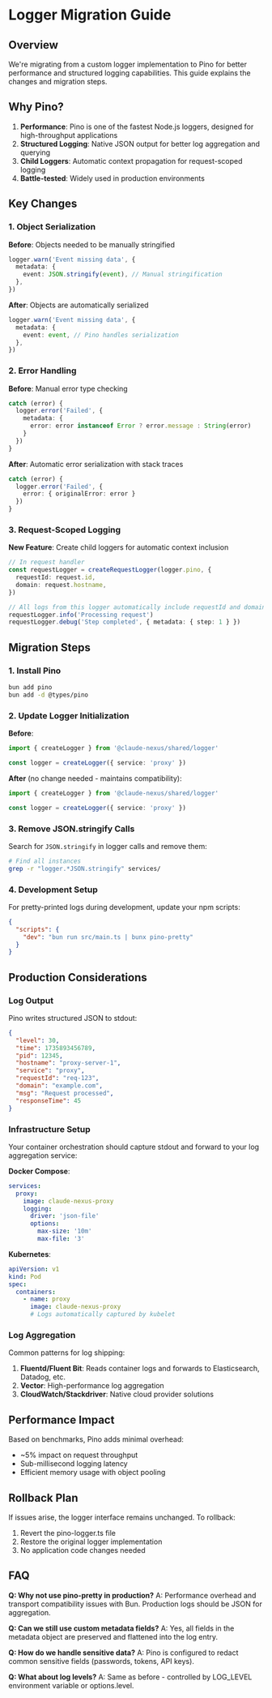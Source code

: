 # Logger Migration Guide

## Overview

We're migrating from a custom logger implementation to Pino for better performance and structured logging capabilities. This guide explains the changes and migration steps.

## Why Pino?

1. **Performance**: Pino is one of the fastest Node.js loggers, designed for high-throughput applications
2. **Structured Logging**: Native JSON output for better log aggregation and querying
3. **Child Loggers**: Automatic context propagation for request-scoped logging
4. **Battle-tested**: Widely used in production environments

## Key Changes

### 1. Object Serialization

**Before**: Objects needed to be manually stringified

```typescript
logger.warn('Event missing data', {
  metadata: {
    event: JSON.stringify(event), // Manual stringification
  },
})
```

**After**: Objects are automatically serialized

```typescript
logger.warn('Event missing data', {
  metadata: {
    event: event, // Pino handles serialization
  },
})
```

### 2. Error Handling

**Before**: Manual error type checking

```typescript
catch (error) {
  logger.error('Failed', {
    metadata: {
      error: error instanceof Error ? error.message : String(error)
    }
  })
}
```

**After**: Automatic error serialization with stack traces

```typescript
catch (error) {
  logger.error('Failed', {
    error: { originalError: error }
  })
}
```

### 3. Request-Scoped Logging

**New Feature**: Create child loggers for automatic context inclusion

```typescript
// In request handler
const requestLogger = createRequestLogger(logger.pino, {
  requestId: request.id,
  domain: request.hostname,
})

// All logs from this logger automatically include requestId and domain
requestLogger.info('Processing request')
requestLogger.debug('Step completed', { metadata: { step: 1 } })
```

## Migration Steps

### 1. Install Pino

```bash
bun add pino
bun add -d @types/pino
```

### 2. Update Logger Initialization

**Before**:

```typescript
import { createLogger } from '@claude-nexus/shared/logger'

const logger = createLogger({ service: 'proxy' })
```

**After** (no change needed - maintains compatibility):

```typescript
import { createLogger } from '@claude-nexus/shared/logger'

const logger = createLogger({ service: 'proxy' })
```

### 3. Remove JSON.stringify Calls

Search for `JSON.stringify` in logger calls and remove them:

```bash
# Find all instances
grep -r "logger.*JSON.stringify" services/
```

### 4. Development Setup

For pretty-printed logs during development, update your npm scripts:

```json
{
  "scripts": {
    "dev": "bun run src/main.ts | bunx pino-pretty"
  }
}
```

## Production Considerations

### Log Output

Pino writes structured JSON to stdout:

```json
{
  "level": 30,
  "time": 1735893456789,
  "pid": 12345,
  "hostname": "proxy-server-1",
  "service": "proxy",
  "requestId": "req-123",
  "domain": "example.com",
  "msg": "Request processed",
  "responseTime": 45
}
```

### Infrastructure Setup

Your container orchestration should capture stdout and forward to your log aggregation service:

**Docker Compose**:

```yaml
services:
  proxy:
    image: claude-nexus-proxy
    logging:
      driver: 'json-file'
      options:
        max-size: '10m'
        max-file: '3'
```

**Kubernetes**:

```yaml
apiVersion: v1
kind: Pod
spec:
  containers:
    - name: proxy
      image: claude-nexus-proxy
      # Logs automatically captured by kubelet
```

### Log Aggregation

Common patterns for log shipping:

1. **Fluentd/Fluent Bit**: Reads container logs and forwards to Elasticsearch, Datadog, etc.
2. **Vector**: High-performance log aggregation
3. **CloudWatch/Stackdriver**: Native cloud provider solutions

## Performance Impact

Based on benchmarks, Pino adds minimal overhead:

- ~5% impact on request throughput
- Sub-millisecond logging latency
- Efficient memory usage with object pooling

## Rollback Plan

If issues arise, the logger interface remains unchanged. To rollback:

1. Revert the pino-logger.ts file
2. Restore the original logger implementation
3. No application code changes needed

## FAQ

**Q: Why not use pino-pretty in production?**
A: Performance overhead and transport compatibility issues with Bun. Production logs should be JSON for aggregation.

**Q: Can we still use custom metadata fields?**
A: Yes, all fields in the metadata object are preserved and flattened into the log entry.

**Q: How do we handle sensitive data?**
A: Pino is configured to redact common sensitive fields (passwords, tokens, API keys).

**Q: What about log levels?**
A: Same as before - controlled by LOG_LEVEL environment variable or options.level.

